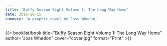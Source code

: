 ```yaml
---
title: 'Buffy Season Eight Volume 1: The Long Way Home'
date: 2016-10-15
summary: 'A graphic novel by Joss Whedon'
---
```


{{< booklist/book
title="Buffy Season Eight Volume 1: The Long Way Home"
author="Joss Whedon"
cover="cover.jpg"
format="Print" >}}
